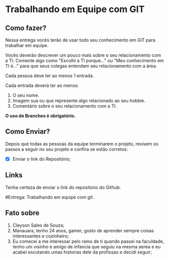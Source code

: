# Trabalhando em Equipe com GIT

## Como fazer?

Nessa entrega vocês terão de usar todo seu conhecimento em GIT para trabalhar em equipe.

Vocês deverão descrever um pouco mais sobre o seu relacionamento com a TI. Comente algo como "Escolhi a TI porque..." ou "Meu conhecimento em TI é..." para que seus colegas entendam seu relacionamento com a área.

Cada pessoa deve ter ao menos 1 entrada.


Cada entrada deverá ter ao menos:
1. O seu nome.
2. Imagem sua ou que represente algo relacionado ao seu hobbie.
3. Comentário sobre o seu relacionamento com a TI.

__O uso de Branches é obrigatório.__

## Como Enviar?

Depois que todas as pessoas da equipe terminarem o projeto, revisem os passos a seguir no seu projeto e confira se estão corretos:

- [x] Enviar o link do Repositório;


## Links

Tenha certeza de enviar o link do repositório do Github.


#Entrega: Trabalhando em equipe com git.

## Fato sobre <Cleyson Sales de Souza>

1. Cleyson Sales de Souza;
2. Manauara, tenho 24 anos, gamer, gosto de aprender sempre coisas interessantes e cozinheiro;
3. Eu comecei a me interessar pelo ramo de ti quando passei na faculdade, tenho um visinho e amigo de infancia que seguiu na mesma aerea e eu acabei escutando umas historias dele da profissao e decidi seguir;
